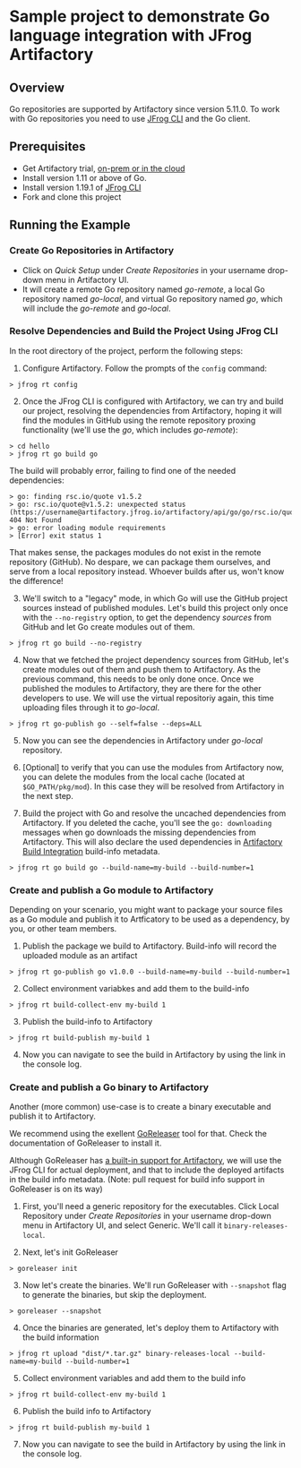 # Sample project to demonstrate Go language integration with JFrog Artifactory

## Overview
Go repositories are supported by Artifactory since version 5.11.0.
To work with Go repositories you need to use [JFrog CLI](https://www.jfrog.com/confluence/display/CLI/CLI+for+JFrog+Artifactory) and the Go client.

## Prerequisites
* Get Artifactory trial, [on-prem or in the cloud](https://jfrog.com/artifactory/free-trial/)
* Install version 1.11 or above of Go.
* Install version 1.19.1 of [JFrog CLI](https://jfrog.com/getcli/)
* Fork and clone this project

## Running the Example
### Create Go Repositories in Artifactory
* Click on *Quick Setup* under *Create Repositories* in your username drop-down menu in Artifactory UI.
* It will create a remote Go repository named *go-remote*, a local Go repository named *go-local*, and virtual Go repository named *go*, which will include the *go-remote* and *go-local*.

### Resolve Dependencies and Build the Project Using JFrog CLI
In the root directory of the project, perform the following steps:

1. Configure Artifactory. Follow the prompts of the `config` command: 

`> jfrog rt config`

2. Once the JFrog CLI is configured with Artifactory, we can try and build our project, resolving the dependencies from Artifactory, hoping it will find the modules in GitHub using the remote repository proxing functionality (we'll use the *go*, which includes *go-remote*):

```
> cd hello
> jfrog rt go build go
```

The build will probably error, failing to find one of the needed dependencies:
```
> go: finding rsc.io/quote v1.5.2
> go: rsc.io/quote@v1.5.2: unexpected status (https://username@artifactory.jfrog.io/artifactory/api/go/go/rsc.io/quote/@v/v1.5.2.info): 404 Not Found
> go: error loading module requirements
> [Error] exit status 1
```

That makes sense, the packages modules do not exist in the remote repository (GitHub). No despare, we can package them ourselves, and serve from a local repository instead. Whoever builds after us, won't know the difference!

3. We'll switch to a "legacy" mode, in which Go will use the GitHub project sources instead of published modules. Let's build this project only once with the `--no-registry` option, to get the dependency *sources* from GitHub and let Go create modules out of them.

`> jfrog rt go build --no-registry`

4. Now that we fetched the project dependency sources from GitHub, let's create modules out of them and push them to Artifactory. As the previous command, this needs to be only done once. Once we published the modules to Artifactory, they are there for the other developers to use. We will use the virtual repositoriy again, this time uploading files through it to *go-local*.

`> jfrog rt go-publish go --self=false --deps=ALL`

5. Now you can see the dependencies in Artifactory under *go-local* repository.

6. [Optional] to verify that you can use the modules from Artifactory now, you can delete the modules from the local cache (located at `$GO_PATH/pkg/mod`). In this case they will be resolved from Artifactory in the next step.

7. Build the project with Go and resolve the uncached dependencies from Artifactory. If you deleted the cache, you'll see the `go: downloading` messages when go downloads the missing dependencies from Artifactory. This will also declare the used dependencies in [Artifactory Build Integration](https://www.jfrog.com/confluence/display/RTF/Build+Integration) build-info metadata.

`> jfrog rt go build go --build-name=my-build --build-number=1`

### Create and publish a Go module to Artifactory
Depending on your scenario, you might want to package your source files as a Go module and publish it to Artficatory to be used as a dependency, by you, or other team members.

1. Publish the package we build to Artifactory. Build-info will record the uploaded module as an artifact

`> jfrog rt go-publish go v1.0.0 --build-name=my-build --build-number=1`

2. Collect environment variabkes and add them to the build-info

`> jfrog rt build-collect-env my-build 1`

3. Publish the build-info to Artifactory

`> jfrog rt build-publish my-build 1`

4. Now you can navigate to see the build in Artifactory by using the link in the console log.

### Create and publish a Go binary to Artifactory
Another (more common) use-case is to create a binary executable and publish it to Artifactory. 

We recommend using the exellent [GoReleaser](https://goreleaser.com/) tool for that. Check the documentation of GoReleaser to install it. 

Although GoReleaser has [a built-in support for Artifactory](https://goreleaser.com/customization/#Artifactory), we will use the JFrog CLI for actual deployment, and that to include the deployed artifacts in the build info metadata. (Note: pull request for build info support in GoReleaser is on its way)

1. First, you'll need a generic repository for the executables. Click Local Repository under *Create Repositories* in your username drop-down menu in Artifactory UI, and select Generic. We'll call it `binary-releases-local`.

2. Next, let's init GoReleaser

`> goreleaser init`

3. Now let's create the binaries. We'll run GoReleaser with `--snapshot` flag to generate the binaries, but skip the deployment.

`> goreleaser --snapshot`

4. Once the binaries are generated, let's deploy them to Artifactory with the build information

`> jfrog rt upload "dist/*.tar.gz" binary-releases-local --build-name=my-build --build-number=1`

5. Collect environment variables and add them to the build info

`> jfrog rt build-collect-env my-build 1`

6. Publish the build info to Artifactory

`> jfrog rt build-publish my-build 1`

7. Now you can navigate to see the build in Artifactory by using the link in the console log.
